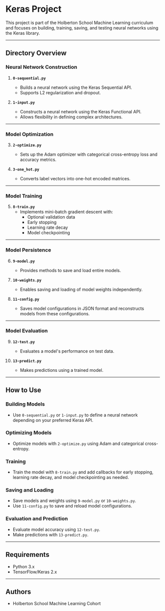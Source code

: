 # Keras Project

This project is part of the Holberton School Machine Learning curriculum and focuses on building, training, saving, and testing neural networks using the Keras library.

---

## Directory Overview

### Neural Network Construction
1. **`0-sequential.py`**
   - Builds a neural network using the Keras Sequential API.
   - Supports L2 regularization and dropout.

2. **`1-input.py`**
   - Constructs a neural network using the Keras Functional API.
   - Allows flexibility in defining complex architectures.

---

### Model Optimization
3. **`2-optimize.py`**
   - Sets up the Adam optimizer with categorical cross-entropy loss and accuracy metrics.

4. **`3-one_hot.py`**
   - Converts label vectors into one-hot encoded matrices.

---

### Model Training
5. **`8-train.py`**
   - Implements mini-batch gradient descent with:
     - Optional validation data
     - Early stopping
     - Learning rate decay
     - Model checkpointing

---

### Model Persistence
6. **`9-model.py`**
   - Provides methods to save and load entire models.

7. **`10-weights.py`**
   - Enables saving and loading of model weights independently.

8. **`11-config.py`**
   - Saves model configurations in JSON format and reconstructs models from these configurations.

---

### Model Evaluation
9. **`12-test.py`**
   - Evaluates a model's performance on test data.

10. **`13-predict.py`**
    - Makes predictions using a trained model.

---

## How to Use

### Building Models
- Use `0-sequential.py` or `1-input.py` to define a neural network depending on your preferred Keras API.

### Optimizing Models
- Optimize models with `2-optimize.py` using Adam and categorical cross-entropy.

### Training
- Train the model with `8-train.py` and add callbacks for early stopping, learning rate decay, and model checkpointing as needed.

### Saving and Loading
- Save models and weights using `9-model.py` or `10-weights.py`.
- Use `11-config.py` to save and reload model configurations.

### Evaluation and Prediction
- Evaluate model accuracy using `12-test.py`.
- Make predictions with `13-predict.py`.

---

## Requirements
- Python 3.x
- TensorFlow/Keras 2.x

---

## Authors
- Holberton School Machine Learning Cohort

